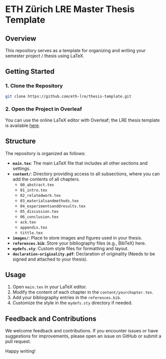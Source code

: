 # ETH Zürich LRE Master Thesis Template

## Overview

This repository serves as a template for organizing and writing your semester project / thesis using LaTeX.

## Getting Started

### 1. Clone the Repository

```bash
git clone https://github.com/eth-lre/thesis-template.git
```

### 2. Open the Project in Overleaf

You can use the online LaTeX editor with Overleaf; the LRE thesis template is available [here](https://www.overleaf.com/latex/templates/eth-zurich-lre-thesis-template/pvwbkqytmjqp).

## Structure

The repository is organized as follows:

- **`main.tex`**: The main LaTeX file that includes all other sections and settings.
- **`content/`**: Directory providing access to all subsections, where you can add the contents of all chapters.
    - `00_abstract.tex`
    - `01_intro.tex`
    - `02_relatedwork.tex`
    - `03_materialsandmethods.tex`
    - `04_experimentsanddresults.tex`
    - `05_discussion.tex`
    - `06_conclusion.tex`
    - `ack.tex`
    - `appendix.tex`
    - `tittle.tex`
- **`images/`**: Place to store images and figures used in your thesis.
- **`references.bib`**: Store your bibliography files (e.g., BibTeX) here.
- **`mydefs.sty`**: Custom style files for formatting and layout.
- **`declaration-originality.pdf`**: Declaration of originality (Needs to be signed and attached to your thesis).

## Usage

1. Open `main.tex` in your LaTeX editor.
2. Modify the content of each chapter in the `content/yourchapter.tex`.
3. Add your bibliography entries in the `references.bib`.
4. Customize the style in the `mydefs.sty` directory if needed.

## Feedback and Contributions

We welcome feedback and contributions. If you encounter issues or have suggestions for improvements, please open an issue on GitHub or submit a pull request.

Happy writing!